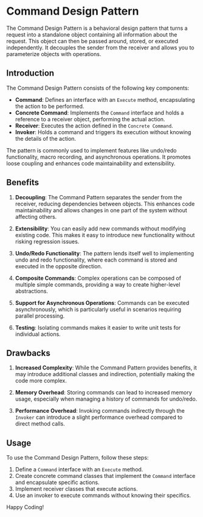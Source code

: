 # Command Design Pattern

The Command Design Pattern is a behavioral design pattern that turns a request into a standalone object containing all information about the request.
This object can then be passed around, stored, or executed independently. It decouples the sender from the receiver and allows you to parameterize objects with operations.

## Introduction

The Command Design Pattern consists of the following key components:

- **Command**: Defines an interface with an `Execute` method, encapsulating the action to be performed.
- **Concrete Command**: Implements the `Command` interface and holds a reference to a receiver object, performing the actual action.
- **Receiver**: Executes the action defined in the `Concrete Command`.
- **Invoker**: Holds a command and triggers its execution without knowing the details of the action.

The pattern is commonly used to implement features like undo/redo functionality, macro recording, and asynchronous operations. It promotes loose coupling and enhances code maintainability and extensibility.

## Benefits

1. **Decoupling**: The Command Pattern separates the sender from the receiver, reducing dependencies between objects. This enhances code maintainability and allows changes in one part of the system without affecting others.

2. **Extensibility**: You can easily add new commands without modifying existing code. This makes it easy to introduce new functionality without risking regression issues.

3. **Undo/Redo Functionality**: The pattern lends itself well to implementing undo and redo functionality, where each command is stored and executed in the opposite direction.

4. **Composite Commands**: Complex operations can be composed of multiple simple commands, providing a way to create higher-level abstractions.

5. **Support for Asynchronous Operations**: Commands can be executed asynchronously, which is particularly useful in scenarios requiring parallel processing.

6. **Testing**: Isolating commands makes it easier to write unit tests for individual actions.

## Drawbacks

1. **Increased Complexity**: While the Command Pattern provides benefits, it may introduce additional classes and indirection, potentially making the code more complex.

2. **Memory Overhead**: Storing commands can lead to increased memory usage, especially when managing a history of commands for undo/redo.

3. **Performance Overhead**: Invoking commands indirectly through the `Invoker` can introduce a slight performance overhead compared to direct method calls.

## Usage

To use the Command Design Pattern, follow these steps:

1. Define a `Command` interface with an `Execute` method.
2. Create concrete command classes that implement the `Command` interface and encapsulate specific actions.
3. Implement receiver classes that execute actions.
4. Use an invoker to execute commands without knowing their specifics.

Happy Coding!
